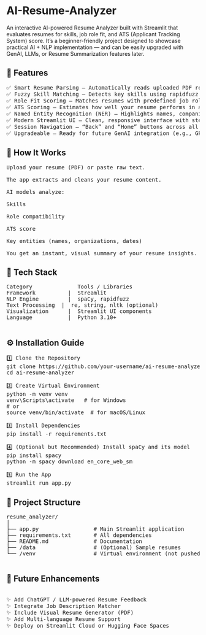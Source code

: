# AI-Resume-Analyzer
An interactive AI-powered Resume Analyzer built with Streamlit that evaluates resumes for skills, job role fit, and ATS (Applicant Tracking System) score. It’s a beginner-friendly project designed to showcase practical AI + NLP implementation — and can be easily upgraded with GenAI, LLMs, or Resume Summarization features later.

## 🚀 Features
<pre>
✅ Smart Resume Parsing — Automatically reads uploaded PDF resumes and extracts relevant text.
✅ Fuzzy Skill Matching — Detects key skills using rapidfuzz for accurate comparisons.
✅ Role Fit Scoring — Matches resumes with predefined job roles using NLP + TF-IDF logic.
✅ ATS Scoring — Estimates how well your resume performs in automated HR systems.
✅ Named Entity Recognition (NER) — Highlights names, companies, and dates using spaCy.
✅ Modern Streamlit UI — Clean, responsive interface with step-by-step workflow.
✅ Session Navigation — “Back” and “Home” buttons across all steps for smooth UX.
✅ Upgradeable — Ready for future GenAI integration (e.g., GPT-based Resume Enhancer).
</pre>
## 🧠 How It Works
<pre>
Upload your resume (PDF) or paste raw text.

The app extracts and cleans your resume content.

AI models analyze:

Skills

Role compatibility

ATS score

Key entities (names, organizations, dates)

You get an instant, visual summary of your resume insights.
</pre>
## 🧰 Tech Stack
<pre>
Category	          Tools / Libraries
Framework	       |  Streamlit
NLP Engine  	   |  spaCy, rapidfuzz
Text Processing  |	re, string, nltk (optional)
Visualization	   |  Streamlit UI components
Language	       |  Python 3.10+

</pre>
## ⚙️ Installation Guide
<pre>
1️⃣ Clone the Repository
git clone https://github.com/your-username/ai-resume-analyzer.git
cd ai-resume-analyzer

2️⃣ Create Virtual Environment
python -m venv venv
venv\Scripts\activate   # for Windows
# or
source venv/bin/activate  # for macOS/Linux

3️⃣ Install Dependencies
pip install -r requirements.txt

4️⃣ (Optional but Recommended) Install spaCy and its model
pip install spacy
python -m spacy download en_core_web_sm

5️⃣ Run the App
streamlit run app.py
</pre>
## 📁 Project Structure
<pre>
resume_analyzer/
│
├── app.py                 # Main Streamlit application
├── requirements.txt       # All dependencies
├── README.md              # Documentation
├── /data                  # (Optional) Sample resumes
└── /venv                  # Virtual environment (not pushed to GitHub)

</pre>

## 🔮 Future Enhancements
<pre>

✨ Add ChatGPT / LLM-powered Resume Feedback
✨ Integrate Job Description Matcher
✨ Include Visual Resume Generator (PDF)
✨ Add Multi-language Resume Support
✨ Deploy on Streamlit Cloud or Hugging Face Spaces

</pre>
